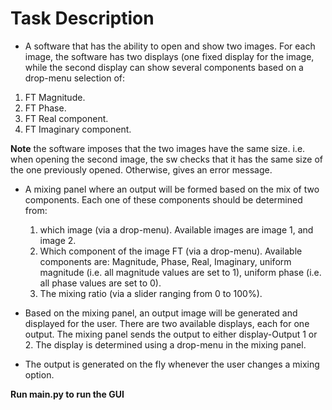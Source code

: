 # Task Description

- A software that has the ability to open and show two images. For each image, the software has two displays (one fixed display for the image, while the second display can show several components based on a drop-menu selection of: 
1) FT Magnitude.
2) FT Phase.
3) FT Real component.
4) FT Imaginary component.

**Note** the software imposes that the two images have the same size. i.e. when opening the second image, the sw checks that it has the same size of the one previously opened. Otherwise, gives an error message.

- A mixing panel where an output will be formed based on the mix of two components. Each one of these components should be determined from:<br>
    1. which image (via a drop-menu). Available images are image 1, and image 2.
    2. Which component of the image FT (via a drop-menu). Available components are: Magnitude, Phase, Real, Imaginary, uniform magnitude (i.e. all magnitude values are set to 1), uniform phase (i.e. all phase values are set to 0).
    3. The mixing ratio (via a slider ranging from 0 to 100%).


- Based on the mixing panel, an output image will be generated and displayed for the user. There are two available displays, each for one output. The mixing panel sends the output to either display-Output 1 or 2. The display is determined using a drop-menu in the mixing panel. 

- The output is generated on the fly whenever the user changes a mixing option.


**Run main.py to run the GUI**
